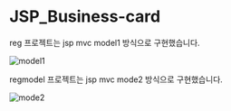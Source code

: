 # JSP_Business-card

reg 프로젝트는 jsp mvc model1 방식으로 구현했습니다.

![model1](https://user-images.githubusercontent.com/33312259/130377191-9a18492a-9c11-4074-a9b2-8b6e4c1e6aed.png)



regmodel 프로젝트는 jsp mvc mode2 방식으로 구현했습니다.

![mode2](https://user-images.githubusercontent.com/33312259/130377202-7f293032-8271-4ed3-b9f5-ad29b15d9772.png)
